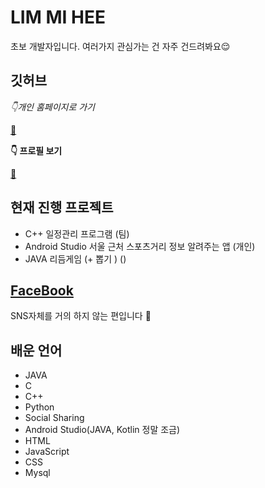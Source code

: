 # LIM MI HEE


초보 개발자입니다. 여러가지 관심가는 건 자주 건드려봐요😌


## 깃허브
*👇개인 홈페이지로 가기* 

[🐑](https://limmihee.github.io/)

**👇 프로필 보기**  

[💾](https://github.com/LIMMIHEE)

## 현재 진행 프로젝트
- C++ 일정관리 프로그램 (팀)
- Android Studio 서울 근처 스포츠거리 정보 알려주는 앱 (개인)
- JAVA 리듬게임 (+ 뽑기 ) ()


## [FaceBook](https://www.facebook.com/profile.php?id=100018210523134&ref=bookmarks)
SNS자체를 거의 하지 않는 편입니다 🙌


## 배운 언어
- JAVA
- C
- C++
- Python
- Social Sharing
- Android Studio(JAVA, Kotlin 정말 조금)
- HTML
- JavaScript 
- CSS
- Mysql 

